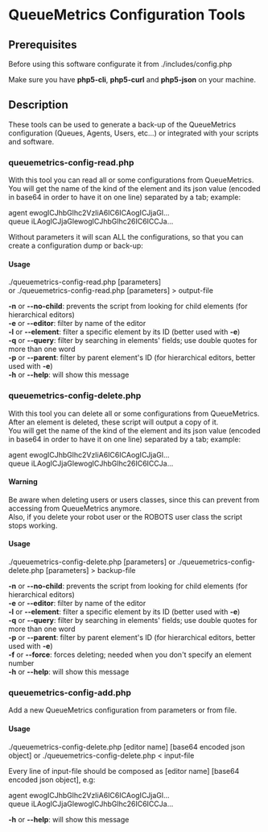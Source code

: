 QueueMetrics Configuration Tools
================================

Prerequisites
-------------

Before using this software configurate it from ./includes/config.php

Make sure you have __php5-cli__, __php5-curl__ and __php5-json__ on your machine.

Description
-----------

These tools can be used to generate a back-up of the QueueMetrics configuration (Queues, Agents, Users, etc...) or integrated with your scripts and software.

### queuemetrics-config-read.php

With this tool you can read all or some configurations from QueueMetrics.   
You will get the name of the kind of the element and its json value (encoded in base64 in order to have it on one line) separated by a tab; example:

agent	ewogICJhbGlhc2VzIiA6IC6ICAogICJjaGl...   
queue	iLAogICJjaGlewogICJhbGlhc26IC6ICCJa...   

Without parameters it will scan ALL the configurations, so that you can create a configuration dump or back-up:


#### Usage

./queuemetrics-config-read.php [parameters]   
or
./queuemetrics-config-read.php [parameters] > output-file

__-n__ or __--no-child__: prevents the script from looking for child elements (for hierarchical editors)   
__-e__ or __--editor__:	filter by name of the editor   
__-l__ or __--element__: filter a specific element by its ID (better used with __-e__)   
__-q__ or __--query__: filter by searching in elements' fields; use double quotes for more than one word   
__-p__ or __--parent__: filter by parent element's ID (for hierarchical editors, better used with __-e__)   
__-h__ or __--help__: will show this message 

### queuemetrics-config-delete.php

With this tool you can delete all or some configurations from QueueMetrics.   
After an element is deleted, these script will output a copy of it.   
You will get the name of the kind of the element and its json value (encoded in base64 in order to have it on one line) separated by a tab; example:

agent	ewogICJhbGlhc2VzIiA6IC6ICAogICJjaGl...   
queue	iLAogICJjaGlewogICJhbGlhc26IC6ICCJa...

#### Warning

Be aware when deleting users or users classes, since this can prevent from accessing from QueueMetrics anymore.   
Also, if you delete your robot user or the ROBOTS user class the script stops working.

#### Usage

./queuemetrics-config-delete.php [parameters]
or
./queuemetrics-config-delete.php [parameters] > backup-file

__-n__ or __--no-child__: prevents the script from looking for child elements (for hierarchical editors)   
__-e__ or __--editor__:	filter by name of the editor   
__-l__ or __--element__: filter a specific element by its ID (better used with __-e__)   
__-q__ or __--query__: filter by searching in elements' fields; use double quotes for more than one word   
__-p__ or __--parent__: filter by parent element's ID (for hierarchical editors, better used with __-e__)   
__-f__ or __--force__: forces deleting; needed when you don't specify an element number   
__-h__ or __--help__: will show this message 

### queuemetrics-config-add.php

Add a new QueueMetrics configuration from parameters or from file.

#### Usage

./queuemetrics-config-delete.php [editor name] [base64 encoded json object]
or
./queuemetrics-config-delete.php < input-file

Every line of input-file should be composed as [editor name] [base64 encoded json object], e.g:

agent	ewogICJhbGlhc2VzIiA6IC6ICAogICJjaGl...   
queue	iLAogICJjaGlewogICJhbGlhc26IC6ICCJa...  

__-h__ or __--help__: will show this message 
